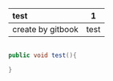 | test | 1 |
| :--- | :---: |
| create by gitbook | test |



```java  

public void test(){

}

``` 


